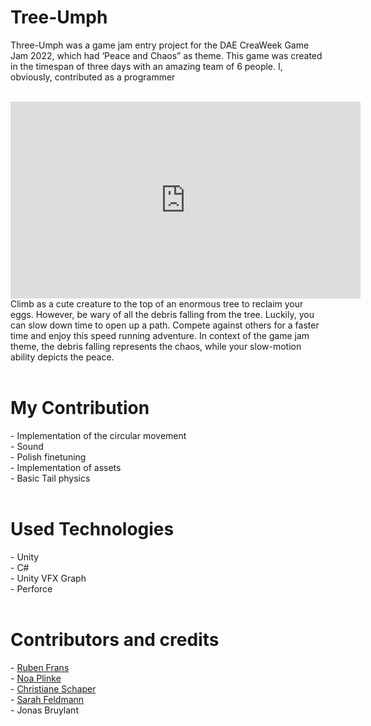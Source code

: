 # Tree-Umph

Three-Umph was a game jam entry project for the DAE CreaWeek Game Jam 2022, which had ‘Peace and Chaos” as theme. This game was created in the timespan of three days with an amazing team of 6 people. I, obviously, contributed as a programmer<br> <br> 

<iframe width="560" height="315" src="https://www.youtube.com/embed/QNvzSVvZZjk" title="YouTube video player" frameborder="0" allow="accelerometer; autoplay; clipboard-write; encrypted-media; gyroscope; picture-in-picture" allowfullscreen></iframe>
<br> 
Climb as a cute creature to the top of an enormous tree to reclaim your eggs. However, be wary of all the debris falling from the tree. Luckily, you can slow down time to open up a path. Compete against others for a faster time and enjoy this speed running adventure.
In context of the game jam theme, the debris falling represents the chaos, while your slow-motion ability depicts the peace.
<br> 
<br>

# My Contribution
\-	Implementation of the circular movement<br>
\-	Sound<br>
\-	Polish finetuning<br>
\-	Implementation of assets<br>
\-	Basic Tail physics<br>
<br>

# Used Technologies
\-	Unity<br>
\-	C#<br>
\-	Unity VFX Graph<br>
\-	Perforce<br>
<br>

# Contributors and credits<br> 

\- <a class="text-gPrimaryColor" href="https://www.rubenfrans.com" target="_blank">Ruben Frans</a><br> 
\- <a class="text-gPrimaryColor" href="https://www.artstation.com/noaplinke" target="_blank">Noa Plinke</a><br> 
\- <a class="text-gPrimaryColor" href="https://www.artstation.com/schaper360" target="_blank">Christiane Schaper</a><br> 
\- <a class="text-gPrimaryColor" href="https://www.artstation.com/sarah_feldmann" target="_blank">Sarah Feldmann</a><br> \- Jonas Bruylant

